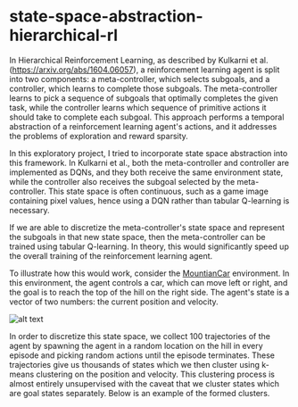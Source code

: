 # state-space-abstraction-hierarchical-rl

In Hierarchical Reinforcement Learning, as described by Kulkarni et al. (https://arxiv.org/abs/1604.06057), a reinforcement learning agent is split into two components: a meta-controller, which selects subgoals, and a controller, which learns to complete those subgoals. The meta-controller learns to pick a sequence of subgoals that optimally completes the given task, while the controller learns which sequence of primitive actions it should take to complete each subgoal. This approach performs a temporal abstraction of a reinforcement learning agent's actions, and it addresses the problems of exploration and reward sparsity.

In this exploratory project, I tried to incorporate state space abstraction into this framework. In Kulkarni et al., both the meta-controller and controller are implemented as DQNs, and they both receive the same environment state, while the controller also receives the subgoal selected by the meta-controller. This state space is often continuous, such as a game image containing pixel values, hence using a DQN rather than tabular Q-learning is necessary.

If we are able to discretize the meta-controller's state space and represent the subgoals in that new state space, then the meta-controller can be trained using tabular Q-learning. In theory, this would significantly speed up the overall training of the reinforcement learning agent. 

To illustrate how this would work, consider the [MountianCar](https://github.com/openai/gym/wiki/MountainCar-v0) environment. In this environment, the agent controls a car, which can move left or right, and the goal is to reach the top of the hill on the right side. The agent's state is a vector of two numbers: the current position and velocity.

![alt text](https://cdn-images-1.medium.com/max/1600/1*nbCSvWmyS_BUDz_WAJyKUw.gif)

In order to discretize this state space, we collect 100 trajectories of the agent by spawning the agent in a random location on the hill in every episode and picking random actions until the episode terminates. These trajectories give us thousands of states which we then cluster using k-means clustering on the position and velocity. This clustering process is almost entirely unsupervised with the caveat that we cluster states which are goal states separately. Below is an example of the formed clusters.


